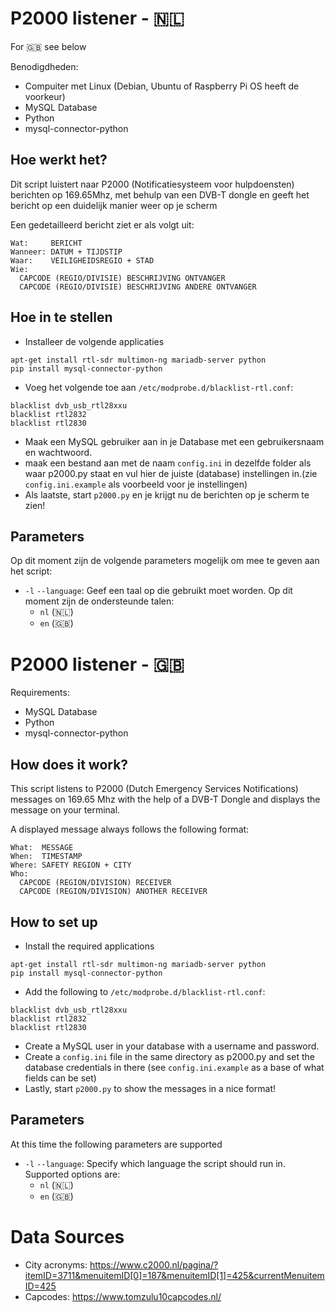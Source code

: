 # P2000 listener - :netherlands:
For :gb: see below

Benodigdheden:
* Compuiter met Linux (Debian, Ubuntu of Raspberry Pi OS heeft de voorkeur)
* MySQL Database
* Python
* mysql-connector-python

## Hoe werkt het?
Dit script luistert naar P2000 (Notificatiesysteem voor hulpdoensten) berichten op 169.65Mhz, met behulp van een DVB-T
dongle en geeft het bericht op een duidelijk manier weer op je scherm

Een gedetailleerd bericht ziet er als volgt uit:
```
Wat:     BERICHT
Wanneer: DATUM + TIJDSTIP
Waar:    VEILIGHEIDSREGIO + STAD
Wie:
  CAPCODE (REGIO/DIVISIE) BESCHRIJVING ONTVANGER
  CAPCODE (REGIO/DIVISIE) BESCHRIJVING ANDERE ONTVANGER
```

## Hoe in te stellen
* Installeer de volgende applicaties
```
apt-get install rtl-sdr multimon-ng mariadb-server python
pip install mysql-connector-python
```

* Voeg het volgende toe aan `/etc/modprobe.d/blacklist-rtl.conf`:
```
blacklist dvb_usb_rtl28xxu 
blacklist rtl2832 
blacklist rtl2830  
```
* Maak een MySQL gebruiker aan in je Database met een gebruikersnaam en wachtwoord.
* maak een bestand aan met de naam `config.ini` in dezelfde folder als waar p2000.py staat en vul hier de juiste
  (database) instellingen in.(zie `config.ini.example` als voorbeeld voor je instellingen)
* Als laatste, start `p2000.py` en je krijgt nu de berichten op je scherm te zien!

## Parameters
Op dit moment zijn de volgende parameters mogelijk om mee te geven aan het script:
* `-l` `--language`: Geef een taal op die gebruikt moet worden. Op dit moment zijn de ondersteunde talen:
  * `nl` (:netherlands:)
  * `en` (:gb:)

# P2000 listener - :gb:
Requirements:
* MySQL Database
* Python
* mysql-connector-python

## How does it work?
This script listens to P2000 (Dutch Emergency Services Notifications) messages on 169.65 Mhz with the  help of a 
DVB-T Dongle and displays the message on your terminal.

A displayed message always follows the following format:
```
What:  MESSAGE
When:  TIMESTAMP
Where: SAFETY REGION + CITY
Who:
  CAPCODE (REGION/DIVISION) RECEIVER
  CAPCODE (REGION/DIVISION) ANOTHER RECEIVER
```

## How to set up
* Install the required applications
```
apt-get install rtl-sdr multimon-ng mariadb-server python
pip install mysql-connector-python
```

* Add the following to `/etc/modprobe.d/blacklist-rtl.conf`:
```
blacklist dvb_usb_rtl28xxu 
blacklist rtl2832 
blacklist rtl2830  
```
* Create a MySQL user in your database with a username and password.
* Create a `config.ini` file in the same directory as p2000.py and set the database credentials in there
(see `config.ini.example` as a base of what fields can be set)
* Lastly, start `p2000.py` to show the messages in a nice format!

## Parameters
At this time the following parameters are supported
* `-l` `--language`: Specify which language the script should run in. Supported options are:
  * `nl` (:netherlands:)
  * `en` (:gb:)

# Data Sources
* City acronyms: https://www.c2000.nl/pagina/?itemID=3711&menuitemID[0]=187&menuitemID[1]=425&currentMenuitemID=425
* Capcodes: https://www.tomzulu10capcodes.nl/